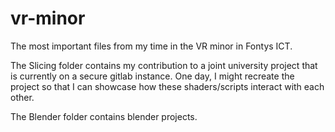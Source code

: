 # vr-minor
The most important files from my time in the VR minor in Fontys ICT.

The Slicing folder contains my contribution to a joint university project that is currently on a secure gitlab instance. One day, I might recreate the project so that I can showcase how these shaders/scripts interact with each other.

The Blender folder contains blender projects.
